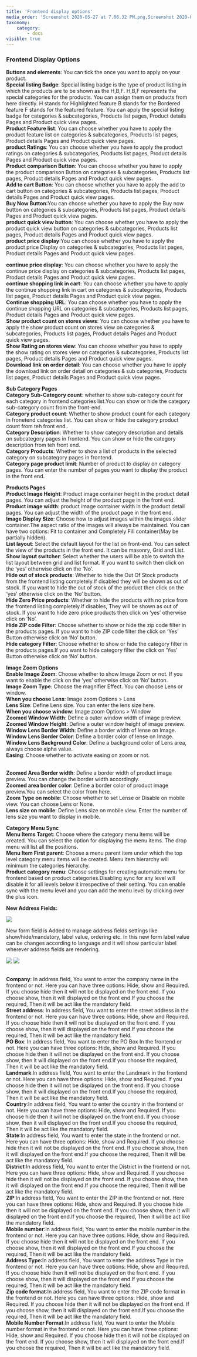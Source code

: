 ```yaml
---
title: 'Frontend display options'
media_order: 'Screenshot 2020-05-27 at 7.06.32 PM.png,Screenshot 2020-05-27 at 7.10.20 PM.png,Screenshot 2020-05-27 at 7.13.47 PM.png'
taxonomy:
    category:
        - docs
visible: true
---
```


### Frontend Display Options
**Buttons and elements**: You can tick the once you want to apply on your product.
<br>**Special listing Badge**: Special listing badge is the type of product listing in which the products are to be shown as the H,B,F. 
H,B,F represents the special categories for the products. You can assign them on products from here directly.
H stands for Highlighted feature
B stands for the Bordered feature
F stands for the featured feature.
You can apply the special listing badge for categories & subcategories, Products list pages, Product details Pages and Product quick view pages.
<br>**Product Feature list**: You can choose whether you have to apply the product feature list on  categories & subcategories, Products list pages, Product details Pages and Product quick view pages.
<br>**product Ratings**: You can choose whether you have to apply the product ratings  on  categories & subcategories, Products list pages, Product details Pages and Product quick view pages.
<br>**Product comparison Button**: You can choose whether you have to apply the product comparison Button on  categories & subcategories, Products list pages, Product details Pages and Product quick view pages.
<br>**Add to cart Button**: You can choose whether you have to apply the add to cart button on  categories & subcategories, Products list pages, Product details Pages and Product quick view pages.
<br>**Buy Now Button**:You can choose whether you have to apply the Buy now button on  categories & subcategories, Products list pages, Product details Pages and Product quick view pages.
<br>**product quick view button**: You can choose whether you have to apply the product quick view button on  categories & subcategories, Products list pages, Product details Pages and Product quick view pages.
<br>**product price display**:You can choose whether you have to apply the product price Display on  categories & subcategories, Products list pages, Product details Pages and Product quick view pages.

**continue price display**: You can choose whether you have to apply the continue price display on  categories & subcategories, Products list pages, Product details Pages and Product quick view pages.
<br>**continue shopping link in cart**:  You can choose whether you have to apply the continue shopping link in cart on  categories & subcategories, Products list pages, Product details Pages and Product quick view pages.
<br>**Continue shopping URL**: You can choose whether you have to apply the continue shopping URL on  categories & subcategories, Products list pages, Product details Pages and Product quick view pages.
<br>**Show product count on stores views**: You can choose whether you have to apply the show product count on stores view on  categories & subcategories, Products list pages, Product details Pages and Product quick view pages.
<br>**Show Rating on stores view**: You can choose whether you have to apply the show rating on stores view on  categories & subcategories, Products list pages, Product details Pages and Product quick view pages.
<br>**Download link on order detail**: You can choose whether you have to apply the download link on order detail on  categories & sub categories, Products list pages, Product details Pages and Product quick view pages.

**Sub Category Pages**
<br>**Category Sub-Category count**: whether to show sub-category count for each category in frontend categories list.You can show or hide the category sub-category count from the front-end.
<br>**Category product count**: Whether to show product count for each category in fronetend categories list. You can show or hide the category product count from teh front end..
<br>**Category Description**: Whether to show category description and details on subcategory pages in frontend. You can show or hide the category description from teh front end.
<br>**Category Products**: Whether to show a list of products in the selected category on subcategory pages in frontend.
<br>**Category page product limit**:  Number of product to display on category pages. You can enter the number of pages you want to display the product in the front end.

**Products Pages**
<br>**Product Image Height**: Product image container height in the product detail pages. You can adjust the height of the product page in the front end.
<br>**Product image width**: product image container width in the product detail pages. You can adjust the width of the product page in the front end.
<br>**Image Display Size**: Choose how to adjust images within the images slider container.The aspect ratio of the images will always be maintained. You can have two options: Fit to container and Completely Fill container(May be partially hidden).
<br>**List layout**: Select the default layout for the list on front-end. You can select the view of the products in the front end. It can be masonry, Grid and List. 
<br>**Show layout switcher**: Select whether the users will be able to switch the list layout between grid and list format. If you want to switch then click on the ‘yes’ otherwise click on the ‘No’.
<br>**Hide out of stock products**: Whether to hide the Out Of Stock products from the frontend listing completely.If disabled they will be shown as out of stock. If you want to hide the out of stock of the product then click on the ‘yes’ otherwise click on the ‘No’ button.
<br>**Hide Zero Price products**: Whether to  hide the products with no price from the frontend listing completely.If disables, They will be shown as out of stock. If you want to hide zero price products then click on ‘yes’ otherwise click on ‘No’.
<br>**Hide ZIP code Filter**: Choose whether to show or hide the zip code filter in the products pages. If you want to hide ZIP code filter the click on ‘Yes’ Button otherwise click on ‘No’ button.
<br>**Hide category Filter**: Choose whether to show or hide the category filter in the products pages.If you want to hide category filter the click on ‘Yes’ Button otherwise click on ‘No’ button.

**Image Zoom Options**
<br>**Enable Image Zoom**: Choose whether to show Image Zoom or not. If you want to enable the click on the ‘yes’ otherwise click on ‘No’ button.
<br>**Image Zoom Type**: Choose the magnifier Effect. You can choose Lens or window.
<br>**When you choose Lens**:  Image zoom  Options > Lens
<br>**Lens Size**: Define Lens size. You can enter the lens size here.
<br>**When you choose  window**: Image zoom Options > Window
<br>**Zoomed Window Width**: Define a outer window width of image preview.
<br>**Zoomed Window Height**: Define a outer window height of image preview.
<br>**Window Lens Border Width**: Define a border width of lense on Image.
<br>**Window Lens Border Color**: Define a border color of lense on Image.
<br>**Window Lens Background Color**: Define a background color of Lens area, always choose alpha value.
<br>**Easing**: Choose whether to activate easing on zoom or not.

<br>**Zoomed Area Border width**: Define a border width of product image preview. You can change the border width accordingly.
<br>**Zoomed area border color**: Define a border color of product image preview.You can select the color from here.
<br>**Zoom Type on mobile**: Choose whether to set Lense or Disable on mobile view. You can choose Lens or None.
<br>**Lens size on mobile**: Define Lens size on mobile view. Enter the number of lens size you want to display in mobile.

**Category Menu Sync**
<br>**Menu Items Target**: Choose where the category menu items will be created. You can select the option for displaying the menu items. The drop menu will list all the  positions.
<br>**Menu Item First parent**: Choose a menu parent item under which the top level category menu items will be created. Menu item hierarchy will minimum the categories hierarchy.
<br>**Product category menu**:  Choose settings for creating automatic menu for frontend based on product categories.Disabling sync for any level will disable it for all levels below it irrespective of their setting. You can enable sync with the menu level and you can add the menu level by clicking over the plus icon.

**New Address Fields:**

![](Screenshot%202020-05-27%20at%207.06.32%20PM.png)

New form field is Added to manage address fields settings like show/hide/mandatory, label value, ordering etc. In this new form label value can be changes according to language and it will show particular label wherever address fields are rendering. 

![](Screenshot%202020-05-27%20at%207.10.20%20PM.png)
![](Screenshot%202020-05-27%20at%207.13.47%20PM.png)

<br>**Company**: In address field, You want to enter the company name in the frontend or not. Here you can have three options: Hide, show and Required. If you choose hide then it will not be displayed on the front end. If you choose show, then it will displayed on the front end.If you choose the required, Then it will be act like the mandatory field.
<br>**Street address**: In address field, You want to enter the street address  in the frontend or not. Here you can have three options: Hide, show and Required. If you choose hide then it will not be displayed on the front end. If you choose show, then it will displayed on the front end.If you choose the required, Then it will be act like the mandatory field.
<br>**PO Box**: In address field, You want to enter the PO Box In the frontend or not. Here you can have three options: Hide, show and Required. If you choose hide then it will not be displayed on the front end. If you choose show, then it will displayed on the front end.If you choose the required, Then it will be act like the mandatory field.
<br>**Landmark**:In address field, You want to enter the Landmark in the frontend or not. Here you can have three options: Hide, show and Required. If you choose hide then it will not be displayed on the front end. If you choose show, then it will displayed on the front end.If you choose the required, Then it will be act like the mandatory field.
<br>**Country**:In address field, You want to enter the country in the frontend or not. Here you can have three options: Hide, show and Required. If you choose hide then it will not be displayed on the front end. If you choose show, then it will displayed on the front end.If you choose the required, Then it will be act like the mandatory field.
<br>**State**:In address field, You want to enter the state in the frontend or not. Here you can have three options: Hide, show and Required. If you choose hide then it will not be displayed on the front end. If you choose show, then it will displayed on the front end.If you choose the required, Then it will be act like the mandatory field.
<br>**District**:In address field, You want to enter the District in the frontend or not. Here you can have three options: Hide, show and Required. If you choose hide then it will not be displayed on the front end. If you choose show, then it will displayed on the front end.If you choose the required, Then it will be act like the mandatory field.
<br>**ZIP**:In address field, You want to enter the ZIP in the frontend or not. Here you can have three options: Hide, show and Required. If you choose hide then it will not be displayed on the front end. If you choose show, then it will displayed on the front end.If you choose the required, Then it will be act like the mandatory field.
<br>**Mobile number**:In address field, You want to enter the mobile number in the frontend or not. Here you can have three options: Hide, show and Required. If you choose hide then it will not be displayed on the front end. If you choose show, then it will displayed on the front end.If you choose the required, Then it will be act like the mandatory field.
<br>**Address Type**:In address field, You want to enter the address Type in the frontend or not. Here you can have three options: Hide, show and Required. If you choose hide then it will not be displayed on the front end. If you choose show, then it will displayed on the front end.If you choose the required, Then it will be act like the mandatory field.
<br>**Zip code format**:In address field, You want to enter the ZIP code format in the frontend or not. Here you can have three options: Hide, show and Required. If you choose hide then it will not be displayed on the front end. If you choose show, then it will displayed on the front end.If you choose the required, Then it will be act like the mandatory field.
<br>**Mobile Number Format**:In address field, You want to enter the Mobile number format in the frontend or not. Here you can have three options: Hide, show and Required. If you choose hide then it will not be displayed on the front end. If you choose show, then it will displayed on the front end.If you choose the required, Then it will be act like the mandatory field.
